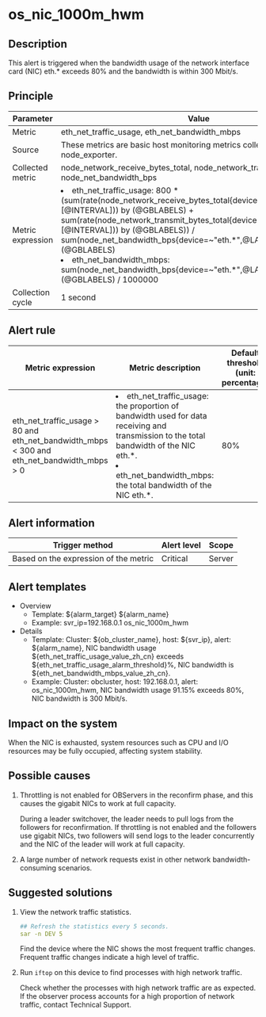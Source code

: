 # os_nic_1000m_hwm

## Description

This alert is triggered when the bandwidth usage of the network interface card (NIC) eth.* exceeds 80% and the bandwidth is within 300 Mbit/s. 

## Principle

| Parameter | Value |
| --- | --- |
| Metric | eth_net_traffic_usage, eth_net_bandwidth_mbps |
| Source | These metrics are basic host monitoring metrics collected by node_exporter. |
| Collected metric | node_network_receive_bytes_total, node_network_transmit_bytes_total, node_net_bandwidth_bps |
| Metric expression | <li> eth_net_traffic_usage: 800 * (sum(rate(node_network_receive_bytes_total{device=~"eth.\*",@LABELS}[@INTERVAL])) by (@GBLABELS) + sum(rate(node_network_transmit_bytes_total{device=~"eth.\*",@LABELS}[@INTERVAL])) by (@GBLABELS)) / sum(node_net_bandwidth_bps{device=~"eth.\*",@LABELS}) by (@GBLABELS)</li><li>eth_net_bandwidth_mbps: sum(node_net_bandwidth_bps{device=~"eth.\*",@LABELS}) by (@GBLABELS) / 1000000 </li> |
| Collection cycle | 1 second |

## Alert rule

| Metric expression | Metric description | Default threshold (unit: percentage) | Detection cycle | Elimination cycle |
| --- | --- | --- | --- | --- |
| eth_net_traffic_usage > 80 and eth_net_bandwidth_mbps < 300 and eth_net_bandwidth_mbps > 0 | <li>eth_net_traffic_usage: the proportion of bandwidth used for data receiving and transmission to the total bandwidth of the NIC eth.\*.</li><li>eth_net_bandwidth_mbps: the total bandwidth of the NIC eth.\*.</li> | 80% | 10 seconds | 5 minutes |

## Alert information

| Trigger method | Alert level | Scope |
| --- | --- | --- |
| Based on the expression of the metric | Critical | Server |

## Alert templates

* Overview
   * Template: \${alarm_target} ${alarm_name}
   * Example: svr_ip=192.168.0.1 os_nic_1000m_hwm
* Details
   * Template: Cluster: \${ob_cluster_name}, host: \${svr_ip}, alert: \${alarm_name}, NIC bandwidth usage \${eth_net_traffic_usage_value_zh_cn} exceeds \${eth_net_traffic_usage_alarm_threshold}%, NIC bandwidth is ${eth_net_bandwidth_mbps_value_zh_cn}. 
   * Example: Cluster: obcluster, host: 192.168.0.1, alert: os_nic_1000m_hwm, NIC bandwidth usage 91.15% exceeds 80%, NIC bandwidth is 300 Mbit/s. 

## Impact on the system

When the NIC is exhausted, system resources such as CPU and I/O resources may be fully occupied, affecting system stability. 

## Possible causes

1. Throttling is not enabled for OBServers in the reconfirm phase, and this causes the gigabit NICs to work at full capacity. 

   During a leader switchover, the leader needs to pull logs from the followers for reconfirmation. If throttling is not enabled and the followers use gigabit NICs, two followers will send logs to the leader concurrently and the NIC of the leader will work at full capacity. 

2. A large number of network requests exist in other network bandwidth-consuming scenarios. 

## Suggested solutions

1. View the network traffic statistics. 

   ```yaml
   ## Refresh the statistics every 5 seconds.
   sar -n DEV 5
   ```

   Find the device where the NIC shows the most frequent traffic changes. Frequent traffic changes indicate a high level of traffic. 

2. Run `iftop` on this device to find processes with high network traffic. 

   Check whether the processes with high network traffic are as expected. If the observer process accounts for a high proportion of network traffic, contact Technical Support. 
